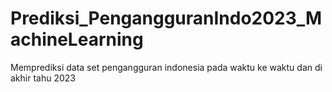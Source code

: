 # Prediksi_PengangguranIndo2023_MachineLearning
Memprediksi data set pengangguran indonesia pada waktu ke waktu dan di akhir tahu 2023
